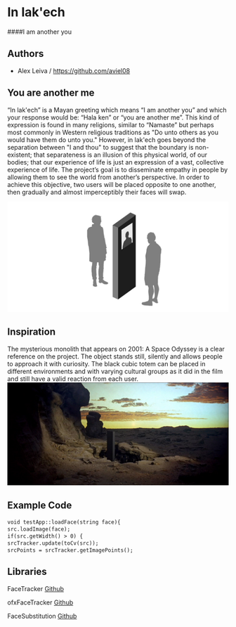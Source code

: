 # In lak'ech
####I am another you

## Authors
- Alex Leiva / https://github.com/aviel08


## You are another me
“In lak'ech” is a Mayan greeting which means “I am another you” and which your response would be:  “Hala ken” or “you are another me”.  This kind of expression is found in many religions, similar to “Namaste” but perhaps most commonly in Western religious traditions as "Do unto others as you would have them do unto you." However, in lak'ech goes beyond the separation between "I and thou" to suggest that the boundary is non-existent; that separateness is an illusion of this physical world, of our bodies; that our experience of life is just an expression of a vast, collective experience of life.
The project’s goal is to disseminate empathy in people by allowing them to see the world from another’s perspective. In order to achieve this objective, two users will be placed opposite to one another, then gradually and almost imperceptibly their faces will swap. 

![Example Image](project_images/concept_00.jpg?raw=true "Concept")


## Inspiration
The mysterious monolith that appears on 2001: A Space Odyssey is a clear reference on the project.  The object stands still, silently and allows people to approach it with curiosity. The black cubic totem can be placed in different environments and with varying cultural groups as it did in the film and still have a valid reaction from each user.
![Example Image](project_images/concept_02.jpg?raw=true "Concept")


## Example Code
```
void testApp::loadFace(string face){
src.loadImage(face);
if(src.getWidth() > 0) {
srcTracker.update(toCv(src));
srcPoints = srcTracker.getImagePoints();
```
## Libraries

FaceTracker  [Github]( https://github.com/kylemcdonald/FaceTracker "Github")

ofxFaceTracker [Github]( https://github.com/kylemcdonald/ofxFaceTracker "Github")

FaceSubstitution [Github]( https://github.com/arturoc/FaceSubstitution "Github")
